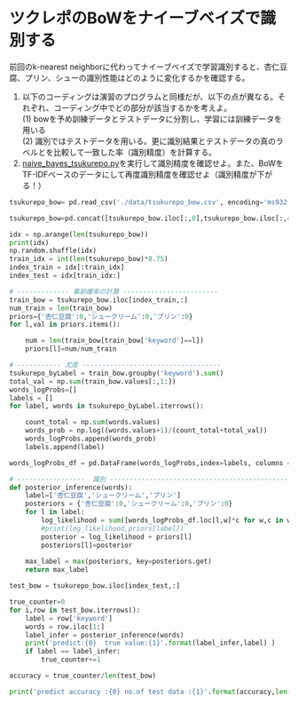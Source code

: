 # ツクレポのBoWをナイーブベイズで識別する
前回のk-nearest neighborに代わってナイーブベイズで学習識別すると、杏仁豆腐、プリン、シューの識別性能はどのように変化するかを確認する。  
1. 以下のコーディングは演習のプログラムと同様だが、以下の点が異なる。それぞれ、コーディング中でどの部分が該当するかを考えよ。  
   (1)   bowを予め訓練データとテストデータに分割し、学習には訓練データを用いる  
   (2)   識別ではテストデータを用いる。更に識別結果とテストデータの真のラベルとを比較して一致した率（識別精度）を計算する。
2. [naive_bayes_tsukurepo.py](naive_bayes_tsukurepo.py)を実行して識別精度を確認せよ。また、BoWをTF-IDFベースのデータにして再度識別精度を確認せよ（識別精度が下がる！）




``` python
tsukurepo_bow= pd.read_csv('./data/tsukurepo_bow.csv', encoding='ms932', sep=',',skiprows=0)

tsukurepo_bow=pd.concat([tsukurepo_bow.iloc[:,0],tsukurepo_bow.iloc[:,4:]],axis=1)

idx = np.arange(len(tsukurepo_bow))
print(idx)
np.random.shuffle(idx)
train_idx = int(len(tsukurepo_bow)*0.75)
index_train = idx[:train_idx]
index_test = idx[train_idx:]

# ------------- 事前確率の計算 ------------------------
train_bow = tsukurepo_bow.iloc[index_train,:]
num_train = len(train_bow)
priors={'杏仁豆腐':0,'シュークリーム':0,'プリン':0}
for l,val in priors.items():

    num = len(train_bow[train_bow['keyword']==l])
    priors[l]=num/num_train

# ----------- 尤度 -----------------------------------
tsukurepo_byLabel = train_bow.groupby('keyword').sum()
total_val = np.sum(train_bow.values[:,1:])
words_logProbs=[]
labels = []
for label, words in tsukurepo_byLabel.iterrows():

    count_total = np.sum(words.values)
    words_prob = np.log((words.values+1)/(count_total+total_val))
    words_logProbs.append(words_prob)
    labels.append(label)

words_logProbs_df = pd.DataFrame(words_logProbs,index=labels, columns = tsukurepo_byLabel.columns.tolist() )

# -----------------  識別 ----------------------------------------------
def posterior_inference(words):
    label=['杏仁豆腐','シュークリーム','プリン']
    posteriors = {'杏仁豆腐':0,'シュークリーム':0,'プリン':0}
    for l in label:
        log_likelihood = sum([words_logProbs_df.loc[l,w]*c for w,c in words.items()])
        #print(log_likelihood,priors[label])
        posterior = log_likelihood + priors[l]
        posteriors[l]=posterior
       
    max_label = max(posteriors, key=posteriors.get)
    return max_label

test_bow = tsukurepo_bow.iloc[index_test,:]

true_counter=0
for i,row in test_bow.iterrows():
    label = row['keyword']
    words = row.iloc[1:]
    label_infer = posterior_inference(words)
    print('predict:{0}  true value:{1}'.format(label_infer,label) )
    if label == label_infer:
        true_counter+=1

accuracy = true_counter/len(test_bow)

print('predict accuracy :{0} no.of test data :{1}'.format(accuracy,len(test_bow)))




